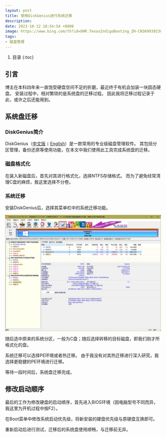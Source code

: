 ```yaml
---
layout: post 
title: 使用DiskGenius进行系统迁移
description:
date: 2023-10-12 18:54:54 +0800 
image: https://www.bing.com/th?id=OHR.TexasIndigoBunting_ZH-CN3699392300_1920x1080.jpg
tags:
- 磁盘管理
---
```


1. 目录
{:toc}

## 引言

博主在本科四年来一直饱受硬盘空间不足的折磨，最近终于有机会加装一块固态硬盘。
安装过程中，相对繁琐的是系统盘的迁移过程。
因此我将迁移过程记录于此，或许之后还能用到。

## 系统盘迁移

### DiskGenius简介

DiskGenius（[中文版](https://www.diskgenius.cn/download.php) <code>&#124;</code> [English](https://www.diskgenius.com/download.php)）是一款常用的专业级磁盘管理软件。
其包括分区管理，备份还原等使用功能，在本文中我们使用此工具完成系统盘的迁移。

### 磁盘格式化

在装入新磁盘后，首先对其进行格式化，选择NTFS存储格式。
而为了避免经常清理C盘的麻烦，我这里选择不分卷。

### 系统迁移

安装DiskGenius后，选择其菜单栏中的系统迁移功能。

<img src='\images\posts\diskGenius-0.jpg'
  style="
    display: block;
    margin-left: auto;
    margin-right: auto; 
    zoom:50%;" />

随后选中原来的系统分区，一般为C盘；随后选择转移的目标磁盘，即我们刚才所格式化的盘。

系统迁移可以选择PE环境或者热迁移。
由于我没有对其热迁移进行深入研究，我选择更稳健的PE环境进行迁移。

等待一段时间后，系统盘迁移完成。

## 修改启动顺序

最后的工作为修改硬盘的启动顺序，首先进入BIOS环境（因电脑型号不同而异，我这里为开机过程中按F2）。

在Boot菜单中修改系统启动优先级，将新安装的硬盘优先级与原硬盘互换即可。

重新启动后进行测试，迁移后的系统盘使用顺畅，与迁移前无异。
